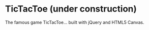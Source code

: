 TicTacToe (under construction)
===========================================================

The famous game TicTacToe... built with jQuery and HTML5 Canvas.